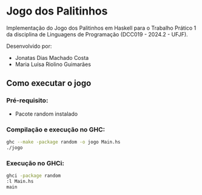 # Jogo dos Palitinhos

Implementação do Jogo dos Palitinhos em Haskell para o Trabalho Prático 1 da disciplina de Linguagens de Programação (DCC019 - 2024.2 - UFJF).

Desenvolvido por:
- Jonatas Dias Machado Costa
- Maria Luísa Riolino Guimarães

## Como executar o jogo

### Pré-requisito:
- Pacote random instalado

### Compilação e execução no GHC:
```bash
ghc --make -package random -o jogo Main.hs
./jogo
```
### Execução no GHCi:
```bash
ghci -package random
:l Main.hs
main
```